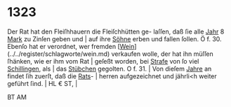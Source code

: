 # 1323

Der Rat hat den Fleiſhhauern die Fleiſchhütten ge-
laſſen, daß ſie alle [Jahr](../../register/worte/jahr.md) 8 [Mark](../../register/worte/mark.md) zu Zinſen geben und |
auf ihre [Söhne](../../register/worte/söhne.md) erben und fallen ſollen. Ö f. 30.
Ebenſo hat er verordnet, wer fremden [[Wein](../../register/worte/wein.md)](../../register/schlagworte/wein.md) verkaufen
wolle, der hat ihn müſſen ſhänken, wie er ihm vom Rat |
geſeßt worden, bei [Strafe](../../register/orte/strafe.md) von ſo viel [Schillingen](../../register/worte/schillingen.md), als |
das [Stübchen](../../register/worte/stübchen.md) gegolten. O f. 31. |
Von dieſem [Jahre](../../register/worte/jahre.md) an findet ſih zuerſt, daß die [Rats](../../register/worte/rats.md)- |
herren aufgezeichnet und jährli<h weiter geführt ſind. |
HL € ST, |


BT AM
